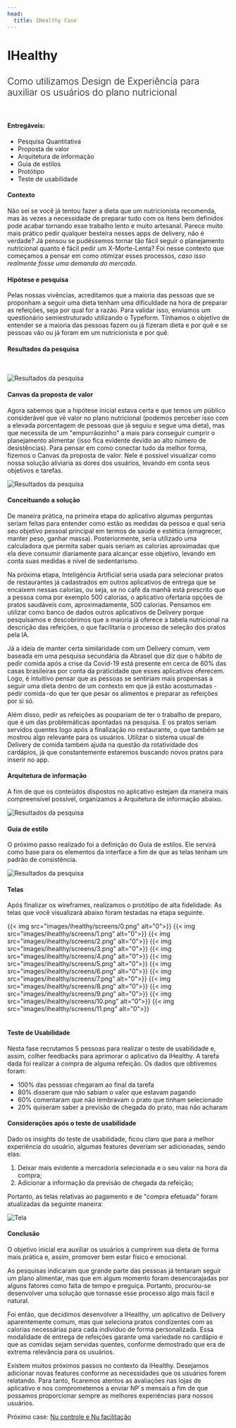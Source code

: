 ```yaml
---
head:
  title: IHealthy Case 
---
```


# IHealthy

<h2 style="font-weight: 300;">
Como utilizamos Design de Experiência para auxiliar os usuários do plano nutricional
</h2>

<br>

#### Entregáveis:
- Pesquisa Quantitativa
- Proposta de valor
- Arquitetura de informação
- Guia de estilos
- Protótipo
- Teste de usabilidade

#### Contexto
Não sei se você já tentou fazer a dieta que um nutricionista recomenda, mas às vezes a necessidade de preparar tudo com os itens bem definidos pode acabar tornando esse trabalho lento e muito artesanal. Parece muito mais prático pedir qualquer besteira nesses apps de delivery, não é verdade? Já pensou se pudéssemos tornar tão fácil seguir o planejamento nutricional quanto é fácil pedir um X-Morte-Lenta? Foi nesse contexto que começamos a pensar em como otimizar esses processos, *caso isso realmente fosse uma demanda do mercado*.

#### Hipótese e pesquisa
Pelas nossas vivências, acreditamos que a maioria das pessoas que se proponham a seguir uma dieta tenham uma dificuldade na hora de preparar as refeições, seja por qual for a razão. Para validar isso, enviamos um questionário semiestruturado utilizando o Typeform. Tínhamos o objetivo de entender se a maioria das pessoas fazem ou já fizeram dieta e por quê e se pessoas vão ou já foram em um nutricionista e por quê.

#### Resultados da pesquisa
<br>

![Resultados da pesquisa](img/ihealthy/resultados.png)

#### Canvas da proposta de valor
Agora sabemos que a hipótese inicial estava certa e que temos um público considerável que vê valor no plano nutricional (podemos perceber isso com a elevada porcentagem de pessoas que já seguiu e segue uma dieta), mas que necessita de um "empurrãozinho" a mais para conseguir cumprir o planejamento alimentar (isso fica evidente devido ao alto número de desistências). Para pensar em como conectar tudo da melhor forma, fizemos o Canvas da proposta de valor. Nele é possível visualizar como nossa solução aliviaria as dores dos usuários, levando em conta seus objetivos e tarefas.

![Resultados da pesquisa](img/ihealthy/proposta-valor.png)

#### Conceituando a solução
De maneira prática, na primeira etapa do aplicativo algumas perguntas seriam feitas para entender como estão as medidas da pessoa e qual seria seu objetivo pessoal principal em termos de saúde e estética (emagrecer, manter peso, ganhar massa). Posteriormente, seria utilizado uma calculadora que permita saber quais seriam as calorias aproximadas que ela deve consumir diariamente para alcançar esse objetivo, levando em conta suas medidas e nível de sedentarismo.

Na próxima etapa, Inteligência Artificial seria usada para selecionar pratos de restaurantes já cadastrados em outros aplicativos de entrega que se encaixem nessas calorias, ou seja, se no café da manhã está prescrito que a pessoa coma por exemplo 500 calorias, o aplicativo ofertaria opções de pratos saudáveis com, aproximadamente, 500 calorias. Pensamos em utilizar como banco de dados outros aplicativos de Delivery porque pesquisamos e descobrimos que a maioria já oferece a tabela nutricional na descrição das refeições, o que facilitaria o processo de seleção dos pratos pela IA. 

Já a ideia de manter certa similaridade com um Delivery comum, vem baseada em uma pesquisa secundária da Abrasel que diz que o hábito de pedir comida após a crise da Covid-19 está presente em cerca de 60% das casas brasileiras por conta da praticidade que esses aplicativos oferecem.
Logo, é intuitivo pensar que as pessoas se sentiriam mais propensas a seguir uma dieta dentro de um contexto em que já estão acostumadas -pedir comida - do que ter que pesar os alimentos e preparar as refeições por si só.

Além disso, pedir as refeições as poupariam de ter o trabalho de preparo, que é um das problemáticas apontadas na pesquisa. E os pratos seriam servidos quentes logo após a finalização no restaurante, o que também se mostrou algo relevante para os usuários.
Utilizar o sistema usual de Delivery de comida também ajuda na questão da rotatividade dos cardápios, já que constantemente estaremos buscando novos pratos para inserir no app.

#### Arquitetura de informação
A fim de que os conteúdos dispostos no aplicativo estejam da maneira mais compreensível possível, organizamos a Arquitetura de informação abaixo.

![Resultados da pesquisa](img/ihealthy/arquitetura.png)

#### Guia de estilo
O próximo passo realizado foi a definição do Guia de estilos. Ele servirá como base para os elementos da interface a fim de que as telas tenham um padrão de consistência.

![Resultados da pesquisa](img/ihealthy/guia.png)

#### Telas
Após finalizar os wireframes, realizamos o protótipo de alta fidelidade. As telas que você visualizará abaixo foram testadas na etapa seguinte.

<style>
.img-flex {
    display: flex;
    flex-wrap: wrap;
    justify-content: center;
    gap: 8px;
}
</style>
<div class="img-flex">
{{< img src="images/ihealthy/screens/0.png" alt="0">}}
{{< img src="images/ihealthy/screens/1.png" alt="0">}}
{{< img src="images/ihealthy/screens/2.png" alt="0">}}
{{< img src="images/ihealthy/screens/3.png" alt="0">}}
{{< img src="images/ihealthy/screens/4.png" alt="0">}}
{{< img src="images/ihealthy/screens/5.png" alt="0">}}
{{< img src="images/ihealthy/screens/6.png" alt="0">}}
{{< img src="images/ihealthy/screens/7.png" alt="0">}}
{{< img src="images/ihealthy/screens/8.png" alt="0">}}
{{< img src="images/ihealthy/screens/9.png" alt="0">}}
{{< img src="images/ihealthy/screens/10.png" alt="0">}}
{{< img src="images/ihealthy/screens/11.png" alt="0">}}
</div>
<br>

#### Teste de Usabilidade
Nesta fase recrutamos 5 pessoas para realizar o teste de usabilidade e, assim, colher feedbacks para aprimorar o aplicativo da IHealthy.
A tarefa dada foi realizar a compra de alguma refeição. Os dados que obtivemos foram:
* 100% das pessoas chegaram ao final da tarefa
* 80% disseram que não sabiam o valor que estavam pagando
* 60% comentaram que não lembravam o prato que tinham selecionado
* 20% quiseram saber a previsão de chegada do prato, mas não acharam

#### Considerações após o teste de usabilidade
Dado os insights do teste de usabilidade, ficou claro que para a melhor experiência do usuário, algumas features deveriam ser adicionadas, sendo elas: 
1. Deixar mais evidente a mercadoria selecionada e o seu valor na hora da compra;
2. Adicionar a informação da previsão de chegada da refeição; 

Portanto, as telas relativas ao pagamento e de "compra efetuada" foram atualizadas da seguinte maneira:

![Tela](img/ihealthy/screens/pos-teste.png)

#### Conclusão
O objetivo inicial era auxiliar os usuários a cumprirem sua dieta de forma mais prática e, assim, promover bem estar físico e emocional.

As pesquisas indicaram que grande parte das pessoas já tentaram seguir um plano alimentar, mas que em algum momento foram desencorajadas por alguns fatores como falta de tempo e preguiça. Portanto, procurou-se desenvolver uma solução que tornasse esse processo algo mais fácil e natural. 

Foi então, que decidimos desenvolver a IHealthy, um aplicativo de Delivery aparentemente comum, mas que seleciona pratos condizentes com as calorias necessárias para cada indivíduo de forma personalizada. Essa modalidade de entrega de refeições garante uma variedade no cardápio e que as comidas sejam servidas quentes, conforme demostrado que era de extrema relevância para os usuários. 

Existem muitos próximos passos no contexto da IHealthy. Desejamos adicionar novas features conforme as necessidades que os usuários forem relatando. Para tanto, ficaremos atentos as avaliações nas lojas de aplicativo e nos comprometemos a enviar NP´s mensais a fim de que possamos proporcionar sempre as melhores experiências para nossos usuários.


Próximo case: [Nu controle e Nu facilitação](/nubank)
